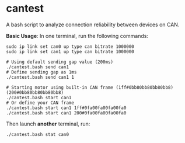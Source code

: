 # cantest

A bash script to analyze connection reliability between devices on CAN.

**Basic Usage**:
In one terminal, run the following commands:
```
sudo ip link set can0 up type can bitrate 1000000
sudo ip link set can1 up type can bitrate 1000000

# Using default sending gap value (200ms)
./cantest.bash send can1
# Define sending gap as 1ms
./cantest.bash send can1 1

# Starting motor using built-in CAN frame (1ff#0bb80bb80bb80bb8) (200#0bb80bb80bb80bb8)
./cantest.bash start can1
# Or define your CAN frame
./cantest.bash start can1 1ff#0fa00fa00fa00fa0
./cantest.bash start can1 200#0fa00fa00fa00fa0
```

Then launch **another** terminal, run:
```
./cantest.bash stat can0
```
